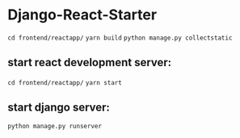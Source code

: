 # Django-React-Starter
`cd frontend/reactapp/`
`yarn build`
`python manage.py collectstatic`

## start react development server:
`cd frontend/reactapp/`
`yarn start`

## start django server:
`python manage.py runserver`
